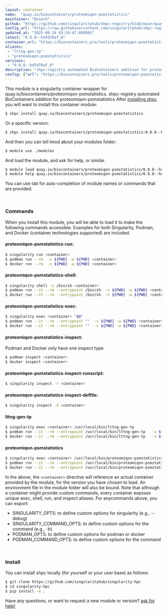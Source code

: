 ```yaml
---
layout: container
name:  "quay.io/biocontainers/proteomiqon-psmstatistics"
maintainer: "@vsoch"
github: "https://github.com/singularityhub/shpc-registry/blob/main/quay.io/biocontainers/proteomiqon-psmstatistics/container.yaml"
config_url: "https://raw.githubusercontent.com/singularityhub/shpc-registry/main/quay.io/biocontainers/proteomiqon-psmstatistics/container.yaml"
updated_at: "2025-08-16 03:54:47.089993"
latest: "0.0.8--hdfd78af_0"
container_url: "https://biocontainers.pro/tools/proteomiqon-psmstatistics"
aliases:
 - "lttng-gen-tp"
 - "proteomiqon-psmstatistics"
versions:
 - "0.0.8--hdfd78af_0"
description: "shpc-registry automated BioContainers addition for proteomiqon-psmstatistics"
config: {"url": "https://biocontainers.pro/tools/proteomiqon-psmstatistics", "maintainer": "@vsoch", "description": "shpc-registry automated BioContainers addition for proteomiqon-psmstatistics", "latest": {"0.0.8--hdfd78af_0": "sha256:7e99eecf3b2a813b1061ff50d2ebcdf4883fd92c5db430e4a7bc18dae25cea1c"}, "tags": {"0.0.8--hdfd78af_0": "sha256:7e99eecf3b2a813b1061ff50d2ebcdf4883fd92c5db430e4a7bc18dae25cea1c"}, "docker": "quay.io/biocontainers/proteomiqon-psmstatistics", "aliases": {"lttng-gen-tp": "/usr/local/bin/lttng-gen-tp", "proteomiqon-psmstatistics": "/usr/local/bin/proteomiqon-psmstatistics"}}
---
```


This module is a singularity container wrapper for quay.io/biocontainers/proteomiqon-psmstatistics.
shpc-registry automated BioContainers addition for proteomiqon-psmstatistics
After [installing shpc](#install) you will want to install this container module:


```bash
$ shpc install quay.io/biocontainers/proteomiqon-psmstatistics
```

Or a specific version:

```bash
$ shpc install quay.io/biocontainers/proteomiqon-psmstatistics:0.0.8--hdfd78af_0
```

And then you can tell lmod about your modules folder:

```bash
$ module use ./modules
```

And load the module, and ask for help, or similar.

```bash
$ module load quay.io/biocontainers/proteomiqon-psmstatistics/0.0.8--hdfd78af_0
$ module help quay.io/biocontainers/proteomiqon-psmstatistics/0.0.8--hdfd78af_0
```

You can use tab for auto-completion of module names or commands that are provided.

<br>

### Commands

When you install this module, you will be able to load it to make the following commands accessible.
Examples for both Singularity, Podman, and Docker (container technologies supported) are included.

#### proteomiqon-psmstatistics-run:

```bash
$ singularity run <container>
$ podman run --rm  -v ${PWD} -w ${PWD} <container>
$ docker run --rm  -v ${PWD} -w ${PWD} <container>
```

#### proteomiqon-psmstatistics-shell:

```bash
$ singularity shell -s /bin/sh <container>
$ podman run --it --rm --entrypoint /bin/sh  -v ${PWD} -w ${PWD} <container>
$ docker run --it --rm --entrypoint /bin/sh  -v ${PWD} -w ${PWD} <container>
```

#### proteomiqon-psmstatistics-exec:

```bash
$ singularity exec <container> "$@"
$ podman run --it --rm --entrypoint ""  -v ${PWD} -w ${PWD} <container> "$@"
$ docker run --it --rm --entrypoint ""  -v ${PWD} -w ${PWD} <container> "$@"
```

#### proteomiqon-psmstatistics-inspect:

Podman and Docker only have one inspect type.

```bash
$ podman inspect <container>
$ docker inspect <container>
```

#### proteomiqon-psmstatistics-inspect-runscript:

```bash
$ singularity inspect -r <container>
```

#### proteomiqon-psmstatistics-inspect-deffile:

```bash
$ singularity inspect -d <container>
```


#### lttng-gen-tp

```bash
$ singularity exec <container> /usr/local/bin/lttng-gen-tp
$ podman run --it --rm --entrypoint /usr/local/bin/lttng-gen-tp   -v ${PWD} -w ${PWD} <container> -c " $@"
$ docker run --it --rm --entrypoint /usr/local/bin/lttng-gen-tp   -v ${PWD} -w ${PWD} <container> -c " $@"
```


#### proteomiqon-psmstatistics

```bash
$ singularity exec <container> /usr/local/bin/proteomiqon-psmstatistics
$ podman run --it --rm --entrypoint /usr/local/bin/proteomiqon-psmstatistics   -v ${PWD} -w ${PWD} <container> -c " $@"
$ docker run --it --rm --entrypoint /usr/local/bin/proteomiqon-psmstatistics   -v ${PWD} -w ${PWD} <container> -c " $@"
```



In the above, the `<container>` directive will reference an actual container provided
by the module, for the version you have chosen to load. An environment file in the
module folder will also be bound. Note that although a container
might provide custom commands, every container exposes unique exec, shell, run, and
inspect aliases. For anycommands above, you can export:

 - SINGULARITY_OPTS: to define custom options for singularity (e.g., --debug)
 - SINGULARITY_COMMAND_OPTS: to define custom options for the command (e.g., -b)
 - PODMAN_OPTS: to define custom options for podman or docker
 - PODMAN_COMMAND_OPTS: to define custom options for the command

<br>

### Install

You can install shpc locally (for yourself or your user base) as follows:

```bash
$ git clone https://github.com/singularityhub/singularity-hpc
$ cd singularity-hpc
$ pip install -e .
```

Have any questions, or want to request a new module or version? [ask for help!](https://github.com/singularityhub/singularity-hpc/issues)